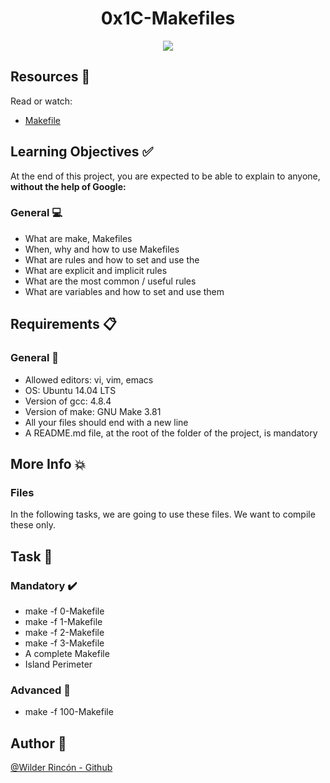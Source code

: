 <h1 align="center">0x1C-Makefiles</h1>
<p align="center"> <img src = "https://s3.amazonaws.com/intranet-projects-files/holbertonschool-low_level_programming/273/giphy-2.gif" /></p>


## Resources :floppy_disk:
Read or watch:

- [Makefile](https://www.google.com/search?q=makefile)

## Learning Objectives :white_check_mark:

At the end of this project, you are expected to be able to explain to anyone, **without the help of Google:**

### General :computer: 

- What are make, Makefiles
- When, why and how to use Makefiles
- What are rules and how to set and use the
- What are explicit and implicit rules
- What are the most common / useful rules
- What are variables and how to set and use them


## Requirements :clipboard:

### General :minidisc:


- Allowed editors: vi, vim, emacs
- OS: Ubuntu 14.04 LTS
- Version of gcc: 4.8.4
- Version of make: GNU Make 3.81
- All your files should end with a new line
- A README.md file, at the root of the folder of the project, is mandatory


## More Info :boom: 

### Files

In the following tasks, we are going to use these files. We want to compile these only.


## Task :notebook:

### Mandatory :heavy_check_mark:
- make -f 0-Makefile
- make -f 1-Makefile
- make -f 2-Makefile
- make -f 3-Makefile
- A complete Makefile
- Island Perimeter

### Advanced :red_circle:
- make -f 100-Makefile

## Author :busts_in_silhouette: 
[@Wilder Rincón - Github](https://github.com/wildcox80)

